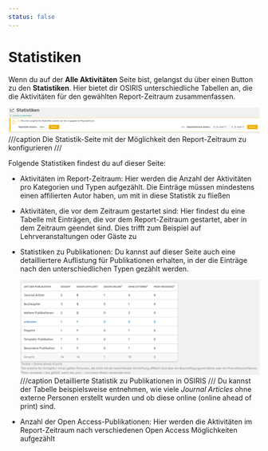 ```yaml
---
status: false
---
```


# Statistiken 

Wenn du auf der **Alle Aktivitäten** Seite bist, gelangst du über einen Button zu den **Statistiken**. Hier bietet dir OSIRIS unterschiedliche Tabellen an, die die Aktivitäten für den gewählten Report-Zeitraum zusammenfassen.

![Statistiken](screenshots/statistiken.png)
///caption
Die Statistik-Seite mit der Möglichkeit den Report-Zeitraum zu konfigurieren
///

Folgende Statistiken findest du auf dieser Seite:

- Aktivitäten im Report-Zeitraum: Hier werden die Anzahl der Aktivitäten pro Kategorien und Typen aufgezählt. Die Einträge müssen mindestens einen affilierten Autor haben, um mit in diese Statistik zu fließen
- Aktivitäten, die vor dem Zeitraum gestartet sind: Hier findest du eine Tabelle mit Einträgen, die vor dem Report-Zeitraum gestartet, aber in dem Zeitraum geendet sind. Dies trifft zum Beispiel auf Lehrveranstaltungen oder Gäste zu

- Statistiken zu Publikationen: Du kannst auf dieser Seite auch eine detailliertere Auflistung für Publikationen erhalten, in der die Einträge nach den unterschiedlichen Typen gezählt werden. 

    ![Statistik Publikation](screenshots/statistik_publikation.png)
    ///caption
    Detaillierte Statistik zu Publikationen in OSIRIS 
    ///
    Du kannst der Tabelle beispielsweise entnehmen, wie viele *Journal Articles* ohne externe Personen erstellt wurden und ob diese online (online ahead of print) sind. 

- Anzahl der Open Access-Publikationen: Hier werden die Aktivitäten im Report-Zeitraum nach verschiedenen Open Access Möglichkeiten aufgezählt


